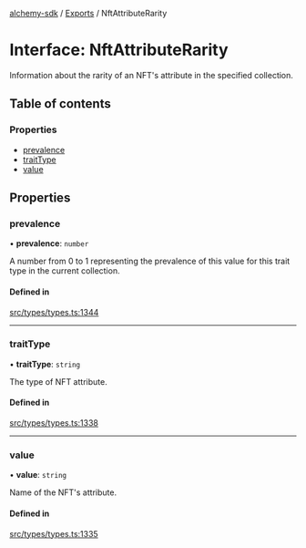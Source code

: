 [alchemy-sdk](../README.md) / [Exports](../modules.md) / NftAttributeRarity

# Interface: NftAttributeRarity

Information about the rarity of an NFT's attribute in the specified collection.

## Table of contents

### Properties

- [prevalence](NftAttributeRarity.md#prevalence)
- [traitType](NftAttributeRarity.md#traittype)
- [value](NftAttributeRarity.md#value)

## Properties

### prevalence

• **prevalence**: `number`

A number from 0 to 1 representing the prevalence of this value for this
trait type in the current collection.

#### Defined in

[src/types/types.ts:1344](https://github.com/alchemyplatform/alchemy-sdk-js/blob/aeb51c8/src/types/types.ts#L1344)

___

### traitType

• **traitType**: `string`

The type of NFT attribute.

#### Defined in

[src/types/types.ts:1338](https://github.com/alchemyplatform/alchemy-sdk-js/blob/aeb51c8/src/types/types.ts#L1338)

___

### value

• **value**: `string`

Name of the NFT's attribute.

#### Defined in

[src/types/types.ts:1335](https://github.com/alchemyplatform/alchemy-sdk-js/blob/aeb51c8/src/types/types.ts#L1335)
